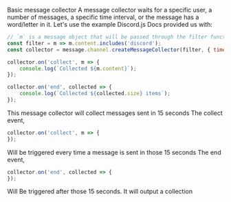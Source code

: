 Basic message collector
A message collector waits for a specific user, a number of messages, a specific time interval, or the message has a word/letter in it.
Let's use the example Discord.js Docs provided us with: 
```js
// `m` is a message object that will be passed through the filter function
const filter = m => m.content.includes('discord');
const collector = message.channel.createMessageCollector(filter, { time: 15000 });

collector.on('collect', m => {
    console.log(`Collected ${m.content}`);
});

collector.on('end', collected => {
    console.log(`Collected ${collected.size} items`);
});
```
This message collector will collect messages sent in 15 seconds
The collect event, 
```js
collector.on('collect', m => {
});
```

Will be triggered every time a message is sent in those 15 seconds
The end event, 
```js
collector.on('end', collected => {
});
```

 Will Be triggered after those 15 seconds. It will output a collection
